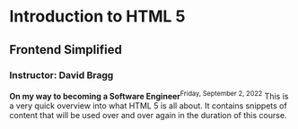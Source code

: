 # Introduction to HTML 5
## Frontend Simplified
### Instructor: David Bragg

**On my way to becoming a Software Engineer**<sup>Friday, September 2, 2022</sup>
This is a very quick overview into what HTML 5 is all about. It contains snippets of content that will be used over and over again in the duration of this course.